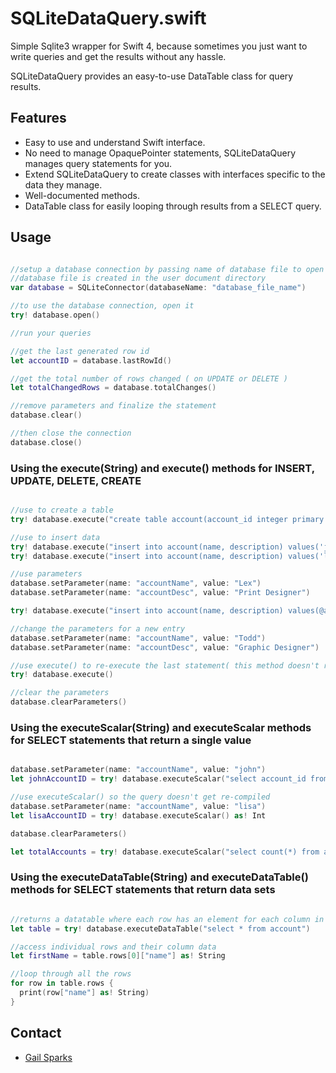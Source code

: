 # SQLiteDataQuery.swift
Simple Sqlite3 wrapper for Swift 4, because sometimes you just want to write queries and get the results without any hassle.

SQLiteDataQuery provides an easy-to-use DataTable class for query results.

## Features
- Easy to use and understand Swift interface.
- No need to manage OpaquePointer statements, SQLiteDataQuery manages query statements for you.
- Extend SQLiteDataQuery to create classes with interfaces specific to the data they manage.
- Well-documented methods.
- DataTable class for easily looping through results from a SELECT query.

## Usage
```swift

//setup a database connection by passing name of database file to open or create to constructor
//database file is created in the user document directory
var database = SQLiteConnector(databaseName: "database_file_name")

//to use the database connection, open it
try! database.open()

//run your queries

//get the last generated row id
let accountID = database.lastRowId()

//get the total number of rows changed ( on UPDATE or DELETE )
let totalChangedRows = database.totalChanges()

//remove parameters and finalize the statement
database.clear()

//then close the connection
database.close()

```

### Using the execute(String) and execute() methods for INSERT, UPDATE, DELETE, CREATE

```swift

//use to create a table
try! database.execute("create table account(account_id integer primary key, name text, description text)")

//use to insert data
try! database.execute("insert into account(name, description) values('john', 'marketing and sales')")
try! database.execute("insert into account(name, description) values('lisa', 'development')")

//use parameters
database.setParameter(name: "accountName", value: "Lex")
database.setParameter(name: "accountDesc", value: "Print Designer")

try! database.execute("insert into account(name, description) values(@accountName, @accountDesc)")

//change the parameters for a new entry
database.setParameter(name: "accountName", value: "Todd")
database.setParameter(name: "accountDesc", value: "Graphic Designer")

//use execute() to re-execute the last statement( this method doesn't re-compile the statement )
try! database.execute()

//clear the parameters
database.clearParameters()


```
### Using the executeScalar(String) and executeScalar methods for SELECT statements that return a single value

```swift

database.setParameter(name: "accountName", value: "john")
let johnAccountID = try! database.executeScalar("select account_id from account where name=@accountName") as! Int

//use executeScalar() so the query doesn't get re-compiled
database.setParameter(name: "accountName", value: "lisa")
let lisaAccountID = try! database.executeScalar() as! Int

database.clearParameters()

let totalAccounts = try! database.executeScalar("select count(*) from account") as! Int


```

### Using the executeDataTable(String) and executeDataTable() methods for SELECT statements that return data sets
```swift

//returns a datatable where each row has an element for each column in the select list
let table = try! database.executeDataTable("select * from account")

//access individual rows and their column data
let firstName = table.rows[0]["name"] as! String

//loop through all the rows
for row in table.rows {
  print(row["name"] as! String)
}


```
## Contact
- [Gail Sparks](mailto:gailsparks@gmail.com)


